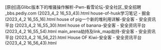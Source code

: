 [原创]高Glibc版本下的堆骚操作解析-Pwn-看雪论坛-安全社区_安全招聘_bbs.pediy.com (2023_4_2 16_53_43).html
house-of-husk学习笔记 - 掘金 (2023_4_2 16_55_16).html
house of pig一个新的堆利用详解-安全客 - 安全资讯平台 (2023_4_2 16_55_30).html
house of banana-安全客 - 安全资讯平台 (2023_4_2 16_55_54).html
main_arena劫持及link_map劫持-安全客 - 安全资讯平台 (2023_4_2 16_56_22).html
House OF Kiwi-安全客 - 安全资讯平台 (2023_4_2 16_56_43).html
